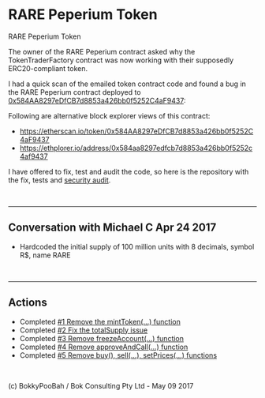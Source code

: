# RARE Peperium Token
RARE Peperium Token

The owner of the RARE Peperium contract asked why the TokenTraderFactory contract was now working with their supposedly ERC20-compliant token.

I had a quick scan of the emailed token contract code and found a bug in the RARE Peperium contract deployed to [0x584AA8297eDfCB7d8853a426bb0f5252C4aF9437](https://etherscan.io/address/0x584AA8297eDfCB7d8853a426bb0f5252C4aF9437):

Following are alternative block explorer views of this contract:

* https://etherscan.io/token/0x584AA8297eDfCB7d8853a426bb0f5252C4aF9437
* https://ethplorer.io/address/0x584aa8297edfcb7d8853a426bb0f5252c4af9437

I have offered to fix, test and audit the code, so here is the repository with the fix, tests and [security audit](SecurityAudit.md).

<br />

<hr />

## Conversation with Michael C Apr 24 2017

* Hardcoded the initial supply of 100 million units with 8 decimals, symbol R$, name RARE

<br />

<hr />

## Actions

* Completed [#1 Remove the mintToken(...) function](https://github.com/bokkypoobah/RAREPeperiumToken/issues/1)
* Completed [#2 Fix the totalSupply issue](https://github.com/bokkypoobah/RAREPeperiumToken/issues/2)
* Completed [#3 Remove freezeAccount(...) function](https://github.com/bokkypoobah/RAREPeperiumToken/issues/3)
* Completed [#4 Remove approveAndCall(...) function](https://github.com/bokkypoobah/RAREPeperiumToken/issues/4)
* Completed [#5 Remove buy(), sell(...), setPrices(...) functions](https://github.com/bokkypoobah/RAREPeperiumToken/issues/5)

<br />

(c) BokkyPooBah / Bok Consulting Pty Ltd - May 09 2017
